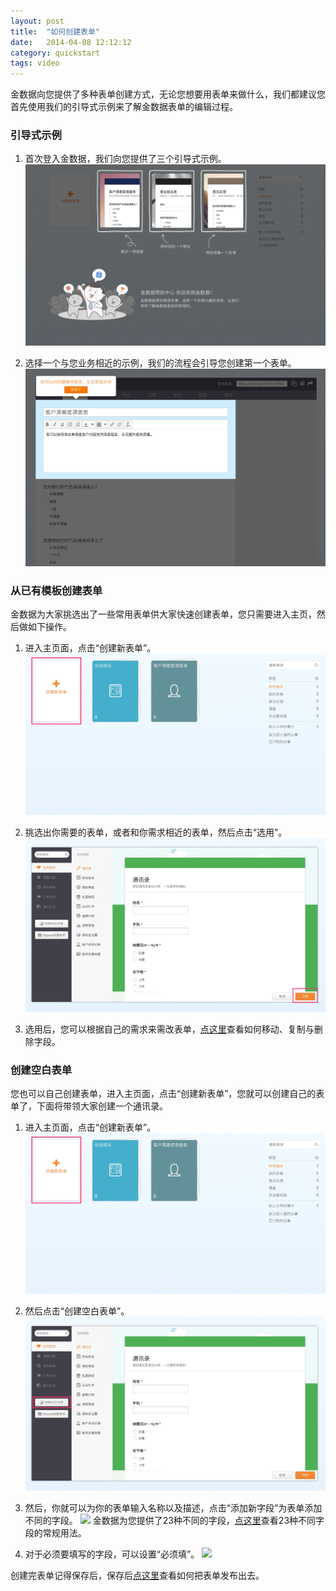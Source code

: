 ```yaml
---
layout: post
title:  "如何创建表单"
date:   2014-04-08 12:12:12
category: quickstart
tags: video
---
```


金数据向您提供了多种表单创建方式，无论您想要用表单来做什么，我们都建议您首先使用我们的引导式示例来了解金数据表单的编辑过程。

### 引导式示例

1. 首次登入金数据，我们向您提供了三个引导式示例。
	![](/images/create-form-1.jpg)

2. 选择一个与您业务相近的示例，我们的流程会引导您创建第一个表单。
	![](/images/create-form-2.jpg)

### 从已有模板创建表单

金数据为大家挑选出了一些常用表单供大家快速创建表单，您只需要进入主页，然后做如下操作。

1. 进入主页面，点击“创建新表单”。
	![](/images/create-form-3.jpg)

2. 挑选出你需要的表单，或者和你需求相近的表单，然后点击“选用”。
	![](/images/create-form-4.jpg)

3. 选用后，您可以根据自己的需求来需改表单，[点这里](http://help.jinshuju.net/articles/fields-editing.html)查看如何移动、复制与删除字段。

### 创建空白表单

您也可以自己创建表单，进入主页面，点击“创建新表单”，您就可以创建自己的表单了，下面将带领大家创建一个通讯录。

1. 进入主页面，点击“创建新表单”。
	![](/images/create-form-3.jpg)

2. 然后点击“创建空白表单”。
	![](/images/create-form-6.jpg)	

3. 然后，你就可以为你的表单输入名称以及描述，点击“添加新字段”为表单添加不同的字段。
    ![](http://jinshuju-help-pics.b0.upaiyun.com/images/create-form-5.jpg)
    金数据为您提供了23种不同的字段，[点这里](http://help.jinshuju.net/articles/use-fields.html)查看23种不同字段的常规用法。


4. 对于必须要填写的字段，可以设置“必须填”。
	![](http://jinshuju-help-pics.b0.upaiyun.com/images/create-form-4.png)

创建完表单记得保存后，保存后[点这里](http://help.jinshuju.net/articles/publish-form.html)查看如何把表单发布出去。

